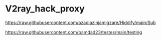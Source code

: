 # V2ray_hack_proxy

https://raw.githubusercontent.com/azadiazinjamigzare/Hiddify/main/Sub

https://raw.githubusercontent.com/bamdad23/testes/main/testing
